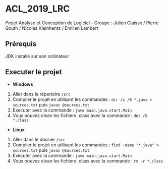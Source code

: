 # ACL_2019_LRC
Projet Analyse et Conception de Logiciel - Groupe : Julien Claisse / Pierre Gouth / Nicolas Kleinhentz / Emilien Lambert

## Prérequis
JDK installé sur son ordinateur

## Executer le projet
- **Windows**
1. Aller dans le répertoire `/src`
2. Compiler le projet en utilisant les commandes :
    `dir /s /B *.java > sources.txt` puis
    `javac @sources.txt`
3. Executer avec la commande :
    `java main.java.start.Main`
4. Vous pouvez clean les fichiers .class avec la commande :
    `del /S *.class`

 - **Linux**
1. Aller dans le dossier `/src`
2. Compiler le projet en utilisant les commandes :
    `find -name "*.java" > sources.txt` puis
    `javac @sources.txt`
3. Executer avec la commande :
    `java main.java.start.Main`
4. Vous pouvez clean les fichiers .class avec la commande :
     `rm -r *.class`
